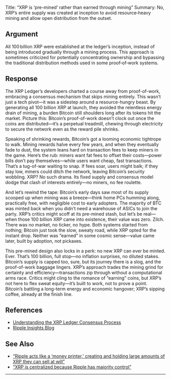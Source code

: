 Title: “XRP is ‘pre-mined’ rather than earned through mining”
Summary: No, XRP’s entire supply was created at inception to avoid resource‑heavy mining and allow open distribution from the outset.

## Argument  
All 100 billion XRP were established at the ledger’s inception, instead of being introduced gradually through a mining process. This approach is sometimes criticized for potentially concentrating ownership and bypassing the traditional distribution methods used in some proof‑of‑work systems.

## Response  
The XRP Ledger’s developers charted a course away from proof-of-work, embracing a consensus mechanism that skips mining entirely. This wasn’t just a tech pivot—it was a sidestep around a resource-hungry beast. By generating all 100 billion XRP at launch, they avoided the relentless energy drain of mining, a burden Bitcoin still shoulders long after its tokens hit the market. Picture this: Bitcoin’s proof-of-work doesn’t clock out once the coins are distributed—it’s a perpetual treadmill, chewing through electricity to secure the network even as the reward pile shrinks.

Speaking of shrinking rewards, Bitcoin’s got a looming economic tightrope to walk. Mining rewards halve every few years, and when they eventually fade to dust, the system leans hard on transaction fees to keep miners in the game. Here’s the rub: miners want fat fees to offset their costs—power bills don’t pay themselves—while users want cheap, fast transactions. That’s a tug-of-war waiting to snap. If fees soar, users might balk; if they stay low, miners could ditch the network, leaving Bitcoin’s security wobbling. XRP? No such drama. Its fixed supply and consensus model dodge that clash of interests entirely—no miners, no fee roulette.

And let’s rewind the tape: Bitcoin’s early days saw most of its supply scooped up when mining was a breeze—think home PCs humming along, practically free, with negligible cost to early adopters. The majority of BTC was minted back when you didn’t need a warehouse of ASICs to join the party. XRP’s critics might scoff at its pre-mined stash, but let’s be real—when those 100 billion XRP came into existence, their value was zero. Zilch. There was no market, no ticker, no hype. Both systems started from nothing; Bitcoin just took the slow, sweaty road, while XRP opted for the instant drop. Neither was “earned” in some cosmic sense—value came later, built by adoption, not pickaxes.

This pre-mined design also locks in a perk: no new XRP can ever be minted. Ever. That’s 100 billion, full stop—no inflation surprises, no diluted stakes. Bitcoin’s supply is capped too, sure, but its journey there is a slog, and the proof-of-work baggage lingers. XRP’s approach trades the mining grind for certainty and efficiency—transactions zip through without a computational arms race. Critics might cling to the romance of “earning” coins, but XRP’s not here to flex sweat equity—it’s built to work, not to prove a point. Bitcoin’s battling a long-term energy and economic hangover; XRP’s sipping coffee, already at the finish line.

## References
- [Understanding the XRP Ledger Consensus Process](https://xrpl.org/consensus.html)
- [Ripple Insights Blog](https://ripple.com/insights/)

## See Also
- [“Ripple acts like a ‘money printer,’ creating and holding large amounts of XRP they can sell at will”](ripple-acts-like-a-money-printer-creating-and-holding-large-amounts-of-xrp.html)
- [“XRP is centralized because Ripple has majority control”](xrp-is-centralized-because-ripple-has-majority-control.html)

---


